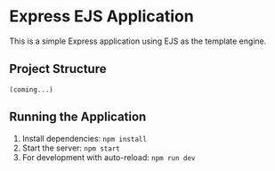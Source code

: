 # Express EJS Application

This is a simple Express application using EJS as the template engine.

## Project Structure

```
(coming...)
```

## Running the Application

1. Install dependencies: `npm install`
2. Start the server: `npm start`
3. For development with auto-reload: `npm run dev`